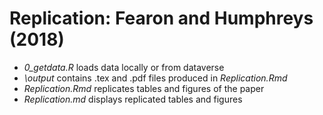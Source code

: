  # Replication: Fearon and Humphreys (2018)

* *_0_getdata.R_* loads data locally or from dataverse
* *_\output_* contains .tex and .pdf files produced in _Replication.Rmd_
* *_Replication.Rmd_* replicates tables and figures of the paper
* *_Replication.md_* displays replicated tables and figures
